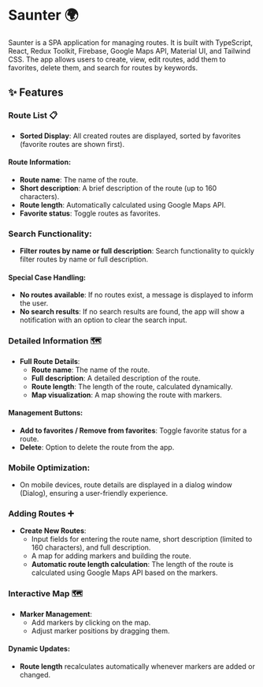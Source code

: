 # Saunter 🌍

Saunter is a SPA application for managing routes. It is built with TypeScript, React, Redux Toolkit, Firebase, Google Maps API, Material UI, and Tailwind CSS. The app allows users to create, view, edit routes, add them to favorites, delete them, and search for routes by keywords.

## ✨ Features

### Route List 📋

- **Sorted Display**: All created routes are displayed, sorted by favorites (favorite routes are shown first).

#### Route Information:

- **Route name**: The name of the route.
- **Short description**: A brief description of the route (up to 160 characters).
- **Route length**: Automatically calculated using Google Maps API.
- **Favorite status**: Toggle routes as favorites.

### Search Functionality:

- **Filter routes by name or full description**: Search functionality to quickly filter routes by name or full description.

#### Special Case Handling:

- **No routes available**: If no routes exist, a message is displayed to inform the user.
- **No search results**: If no search results are found, the app will show a notification with an option to clear the search input.

### Detailed Information 🗺️

- **Full Route Details**:
  - **Route name**: The name of the route.
  - **Full description**: A detailed description of the route.
  - **Route length**: The length of the route, calculated dynamically.
  - **Map visualization**: A map showing the route with markers.

#### Management Buttons:

- **Add to favorites / Remove from favorites**: Toggle favorite status for a route.
- **Delete**: Option to delete the route from the app.

### Mobile Optimization:

- On mobile devices, route details are displayed in a dialog window (Dialog), ensuring a user-friendly experience.

### Adding Routes ➕

- **Create New Routes**:
  - Input fields for entering the route name, short description (limited to 160 characters), and full description.
  - A map for adding markers and building the route.
  - **Automatic route length calculation**: The length of the route is calculated using Google Maps API based on the markers.

### Interactive Map 🗺️

- **Marker Management**:
  - Add markers by clicking on the map.
  - Adjust marker positions by dragging them.

#### Dynamic Updates:

- **Route length** recalculates automatically whenever markers are added or changed.
